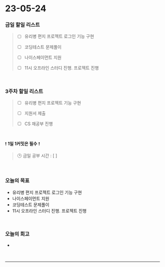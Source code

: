 # 23-05-24
### 금일 할일 리스트
> - [ ]  유리병 편지 프로젝트 로그인 기능 구현
>
> - [ ]  코딩테스트 문제풀이
>
> - [ ]  나이스페이먼트 지원
>
> - [ ]  11시 오프라인 스터디 진행. 프로젝트 진행


<br/>

### 3주차 할일 리스트  
> - [ ]  유리병 편지 프로젝트 기능 구현
>
> - [ ]  지원서 제출
>
> - [ ]  CS 재공부 진행

<br/>

❗ **1일 1커밋은 필수** ❗
> 🕒 금일 공부 시간 : [  ]
  
<br/>

### 오늘의 목표
- 유리병 편지 프로젝트 로그인 기능 구현
- 나이스페이먼트 지원
- 코딩테스트 문제풀이
- 11시 오프라인 스터디 진행. 프로젝트 진행

<br>

### 오늘의 회고
-

<br/>

------------  
